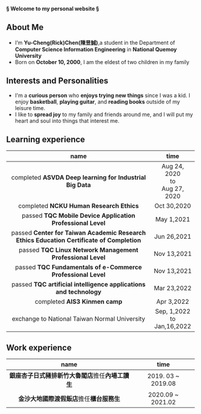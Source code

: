 
**§ Welcome to my personal website §**

## About Me

* I’m **Yu-Cheng(Rick)Chen(陳昱誠)**,a student in the Department of **Computer Science Information Engineering** in **National Quemoy University**
* Born on **October 10, 2000**, I am the eldest of two children in my family

## Interests and Personalities 

* I'm a **curious person** who **enjoys trying new things** since I was a kid. I enjoy **basketball**, **playing guitar**, and **reading books** outside of my leisure time.
*  I like to **spread joy** to my family and friends around me, and I will put my heart and soul into things that interest me.

## Learning experience

|name | time |  
|:----: |:------:|
|completed **ASVDA Deep learning for Industrial Big Data**  | Aug 24, 2020 <br>to <br> Aug 27, 2020 |
|completed **NCKU Human Research Ethics** | Oct 30,2020|
|passed **TQC Mobile Device Application Professional Level** | May 1,2021|
|passed **Center for Taiwan Academic Research Ethics Education Certificate of Completion**  | Jun 26,2021 |
|passed **TQC Linux Network Management Professional Level** |Nov 13,2021 |
|passed **TQC Fundamentals of e-Commerce Professional Level** | Nov 13,2021 |
|passed **TQC artificial intelligence applications and technology** | Mar 23,2022 |
|completed **AIS3 Kinmen camp** | Apr 3,2022 |
|exchange to National Taiwan Normal University | Sep, 1,2022 <br> to <br> Jan,16,2022 |

## Work experience

|name | time |
|:----:|:----:|
|**銀座杏子日式豬排新竹大魯閣店**擔任**內場工讀生** | 2019. 03 ~ 2019.08|
|**金沙大地國際渡假飯店**擔任**櫃台服務生** |2020.09 ~ 2021.02|
